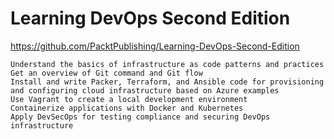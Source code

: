 # Learning DevOps Second Edition
https://github.com/PacktPublishing/Learning-DevOps-Second-Edition

```
Understand the basics of infrastructure as code patterns and practices
Get an overview of Git command and Git flow
Install and write Packer, Terraform, and Ansible code for provisioning and configuring cloud infrastructure based on Azure examples
Use Vagrant to create a local development environment
Containerize applications with Docker and Kubernetes
Apply DevSecOps for testing compliance and securing DevOps infrastructure
```
